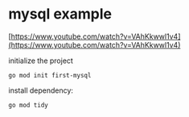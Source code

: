 # mysql example

[https://www.youtube.com/watch?v=VAhKkwwl1v4](https://www.youtube.com/watch?v=VAhKkwwl1v4)

initialize the project

`go mod init first-mysql`

install dependency:

`go mod tidy`